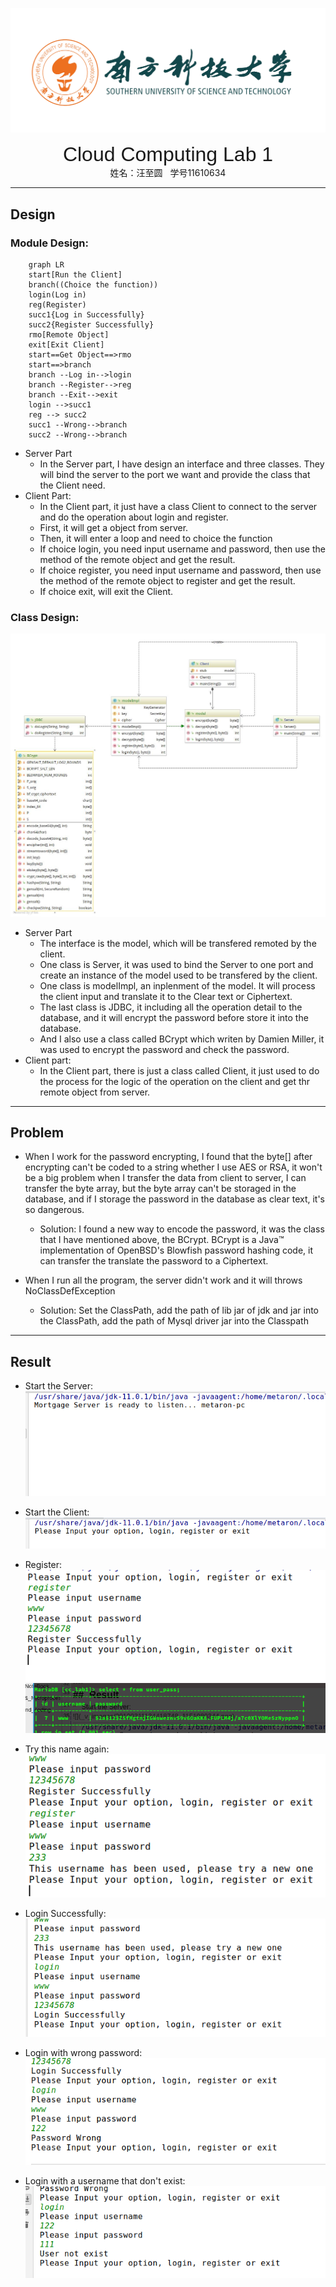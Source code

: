 ![](../../_v_images/The_Logo_Of_Sustc.png)

<center><font face="Arial" size="6">Cloud Computing Lab 1</font></center>
<center>姓名：汪至圆 &nbsp; 学号11610634</center>

****
##  Design
### Module Design:
```mermaid
    graph LR
    start[Run the Client]
    branch((Choice the function))
    login(Log in)
    reg(Register)
    succ1{Log in Successfully}
    succ2{Register Successfully}
    rmo[Remote Object]
    exit[Exit Client]
    start==Get Object==>rmo
    start==>branch
    branch --Log in-->login
    branch --Register-->reg
    branch --Exit-->exit
    login -->succ1
    reg --> succ2
    succ1 --Wrong-->branch
    succ2 --Wrong-->branch
```
*   Server Part
    *   In the Server part, I have design an interface and three classes. They will bind the server to the port we want and provide the class that the Client need.
*   Client Part:
    *   In the Client part, it just have a class Client to connect to the server and do the operation about login and register.
    *   First, it will get a object from server.
    *   Then, it will enter a loop and need to choice the function
    *   If choice login, you need input username and password, then use the method of the remote object and get the result.
    *   If choice register, you need input username and password, then use the method of the remote object to register and get the result.
    *   If choice exit, will exit the Client.

### Class Design:
![lab1_class_diagrams](_v_images/lab1_class_diagrams.jpg)
*   Server Part
    *   The interface is the model, which will be transfered remoted by the client.
    *   One class is Server, it was used to bind the Server to one port and create an instance of the model used to be transfered by the client.
    *   One class is modelImpl, an inplenment of the model. It will process the client input and translate it to the Clear text or Ciphertext.
    *   The last class is JDBC, it including all the operation detail to the database, and it will encrypt the password before store it into the database.
    *   And  I also use a class called BCrypt which writen by Damien Miller, it was used to encrypt the password and check the password.
*   Client part:
    *   In the Client part, there is just a class called Client, it just used to do the process for the logic of the operation on the client and get thr remote object from server.

****
##  Problem
*   When I work for the password encrypting, I found that the byte[] after encrypting can't be coded to a string whether I use AES or RSA, it won't be a big problem when I transfer the data from client to server, I can transfer the byte array, but the byte array can't be storaged in the database, and if I storage the password in the database as clear text, it's so dangerous.
    *   Solution: I found a new way to encode the password, it was the class that I have mentioned above, the BCrypt. BCrypt is a Java™ implementation of OpenBSD's Blowfish password hashing code, it can transfer the translate the password to a Ciphertext.

*   When I run all the program, the server didn't work and it will throws NoClassDefException
    *   Solution: Set the ClassPath, add the path of lib jar of jdk and jar into the ClassPath, add the path of Mysql driver jar into the Classpath

****
##  Result
*   Start the Server:
    ![](_v_images/20190311134418748_1151980344.png)

*   Start the Client:
    ![](_v_images/20190311134454940_454647158.png)

*   Register:
    ![](_v_images/20190311134540979_1802967316.png)
    ![](_v_images/20190311134603970_1545642077.png)

*   Try this name again:
    ![](_v_images/20190311134651762_1770002798.png)

*   Login Successfully:
    ![](_v_images/20190311134750382_786669374.png)

*   Login with wrong password:
    ![](_v_images/20190311134821017_1076446208.png)

*   Login with a username that don't exist:
    ![](_v_images/20190311134904929_2098174273.png)

